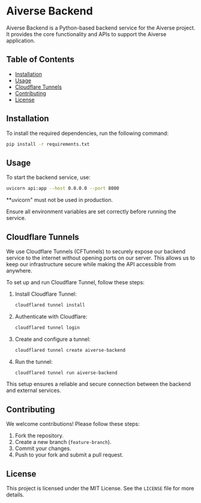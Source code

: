 # Aiverse Backend

Aiverse Backend is a Python-based backend service for the Aiverse project. It provides the core functionality and APIs to support the Aiverse application.

## Table of Contents

- [Installation](#installation)
- [Usage](#usage)
- [Cloudflare Tunnels](#cloudflare-tunnels)
- [Contributing](#contributing)
- [License](#license)

## Installation

To install the required dependencies, run the following command:

```sh
pip install -r requirements.txt
```

## Usage

To start the backend service, use:

```sh
uvicorn api:app --host 0.0.0.0 --port 8000
```
**uvicorn" must not be used in production.

Ensure all environment variables are set correctly before running the service.

## Cloudflare Tunnels

We use Cloudflare Tunnels (CFTunnels) to securely expose our backend service to the internet without opening ports on our server. This allows us to keep our infrastructure secure while making the API accessible from anywhere.

To set up and run Cloudflare Tunnel, follow these steps:

1. Install Cloudflare Tunnel:
   ```sh
   cloudflared tunnel install
   ```
2. Authenticate with Cloudflare:
   ```sh
   cloudflared tunnel login
   ```
3. Create and configure a tunnel:
   ```sh
   cloudflared tunnel create aiverse-backend
   ```
4. Run the tunnel:
   ```sh
   cloudflared tunnel run aiverse-backend
   ```

This setup ensures a reliable and secure connection between the backend and external services.

## Contributing

We welcome contributions! Please follow these steps:

1. Fork the repository.
2. Create a new branch (`feature-branch`).
3. Commit your changes.
4. Push to your fork and submit a pull request.

## License

This project is licensed under the MIT License. See the `LICENSE` file for more details.

